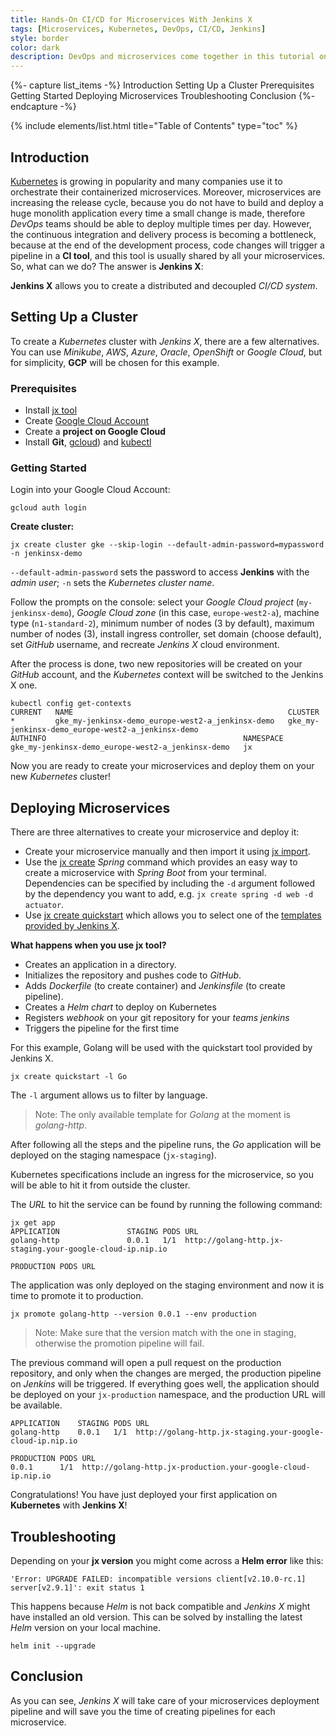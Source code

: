 ```yaml
---
title: Hands-On CI/CD for Microservices With Jenkins X
tags: [Microservices, Kubernetes, DevOps, CI/CD, Jenkins]
style: border
color: dark
description: DevOps and microservices come together in this tutorial on using Jenkins X to create a distributed, decoupled CI/CD system.
---
```


{%- capture list_items -%}
Introduction
Setting Up a Cluster
Prerequisites
Getting Started
Deploying Microservices
Troubleshooting
Conclusion
{%- endcapture -%}

{% include elements/list.html title="Table of Contents" type="toc" %}

## Introduction

[Kubernetes](https://kubernetes.io) is growing in popularity and many companies use it to orchestrate their containerized microservices. Moreover, microservices are increasing the release cycle, because you do not have to build and deploy a huge monolith application every time a small change is made, therefore _DevOps_ teams should be able to deploy multiple times per day. However, the continuous integration and delivery process is becoming a bottleneck, because at the end of the development process, code changes will trigger a pipeline in a **CI tool**, and this tool is usually shared by all your microservices. So, what can we do? The answer is **Jenkins X**:

**Jenkins X** allows you to create a distributed and decoupled _CI/CD system_.

## Setting Up a Cluster

To create a _Kubernetes_ cluster with _Jenkins X_, there are a few alternatives. You can use _Minikube_, _AWS_, _Azure_, _Oracle_, _OpenShift_ or _Google Cloud_, but for simplicity, **GCP** will be chosen for this example.

### Prerequisites

- Install [jx tool](https://jenkins-x.io/es/docs/getting-started/setup/install/)
- Create [Google Cloud Account](https://console.cloud.google.com/freetrial?pli=1)
- Create a **project on Google Cloud**
- Install **Git**, [gcloud](https://cloud.google.com/sdk/docs/downloads-apt-get)) and [kubectl](https://kubernetes.io/docs/tasks/tools/install-kubectl/)

### Getting Started

Login into your Google Cloud Account:

```shell
gcloud auth login
```

**Create cluster:**

```shell
jx create cluster gke --skip-login --default-admin-password=mypassword -n jenkinsx-demo
```

`--default-admin-password` sets the password to access **Jenkins** with the _admin user_; `-n` sets the _Kubernetes cluster name_.

Follow the prompts on the console: select your _Google Cloud project_ (`my-jenkinsx-demo`), _Google Cloud zone_ (in this case, `europe-west2-a`), machine type (`n1-standard-2`),  minimum number of nodes (3 by default), maximum number of nodes (3), install ingress controller, set domain (choose default), set _GitHub_ username, and recreate _Jenkins X_ cloud environment.

After the process is done, two new repositories will be created on your _GitHub_ account, and the _Kubernetes_ context will be switched to the Jenkins X one.

```shell
kubectl config get-contexts
CURRENT   NAME                                                CLUSTER                                             
*         gke_my-jenkinsx-demo_europe-west2-a_jenkinsx-demo   gke_my-jenkinsx-demo_europe-west2-a_jenkinsx-demo  
AUTHINFO                                            NAMESPACE
gke_my-jenkinsx-demo_europe-west2-a_jenkinsx-demo   jx

```

Now you are ready to create your microservices and deploy them on your new _Kubernetes_ cluster!

## Deploying Microservices

There are three alternatives to create your microservice and deploy it:

- Create your microservice manually and then import it using [jx import](https://jenkins-x.io/commands/jx_import/).
- Use the [jx create](https://jenkins-x.io/commands/jx_create_spring/) _Spring_ command which provides an easy way to create a microservice with _Spring Boot_ from your terminal. Dependencies can be specified by including the `-d` argument followed by the dependency you want to add, e.g.  `jx create spring -d web -d actuator`.
- Use [jx create quickstart](https://jenkins-x.io/commands/jx_create_quickstart/) which allows you to select one of the [templates provided by Jenkins X](https://github.com/jenkins-x-quickstarts).

**What happens when you use jx tool?**

- Creates an application in a directory.
- Initializes the repository and pushes code to _GitHub_.
- Adds _Dockerfile_ (to create container) and _Jenkinsfile_ (to create pipeline).
- Creates a _Helm chart_ to deploy on Kubernetes
- Registers _webhook_ on your git repository for your _teams jenkins_
- Triggers the pipeline for the first time

For this example, Golang will be used with the quickstart tool provided by Jenkins X. 

```shell
jx create quickstart -l Go
```

The `-l` argument allows us to filter by language.

>Note: The only available template for _Golang_ at the moment is _golang-http_.

After following all the steps and the pipeline runs, the _Go_ application will be deployed on the staging namespace (`jx-staging`).

Kubernetes specifications include an ingress for the microservice, so you will be able to hit it from outside the cluster.

The _URL_ to hit the service can be found by running the following command:

```shell
jx get app
APPLICATION               STAGING PODS URL                                                               
golang-http               0.0.1   1/1  http://golang-http.jx-staging.your-google-cloud-ip.nip.io

PRODUCTION PODS URL
```

The application was only deployed on the staging environment and now it is time to promote it to production.

```shell
jx promote golang-http --version 0.0.1 --env production
```

>Note: Make sure that the version match with the one in staging, otherwise the promotion pipeline will fail.

The previous command will open a pull request on the production repository, and only when the changes are merged, the production pipeline on _Jenkins_ will be triggered. If everything goes well, the application should be deployed on your `jx-production` namespace, and the production URL will be available.

```shell
APPLICATION    STAGING PODS URL           
golang-http    0.0.1   1/1  http://golang-http.jx-staging.your-google-cloud-ip.nip.io               

PRODUCTION PODS URL
0.0.1      1/1  http://golang-http.jx-production.your-google-cloud-ip.nip.io
```

Congratulations! You have just deployed your first application on **Kubernetes** with **Jenkins X**!

## Troubleshooting

Depending on your **jx version** you might come across a **Helm error** like this:

```shell
'Error: UPGRADE FAILED: incompatible versions client[v2.10.0-rc.1] server[v2.9.1]': exit status 1
```

This happens because _Helm_ is not back compatible and _Jenkins X_ might have installed an old version. This can be solved by installing the latest _Helm_ version on your local machine. 

```shell
helm init --upgrade
```

## Conclusion

As you can see, _Jenkins X_ will take care of your microservices deployment pipeline and will save you the time of creating pipelines for each microservice.
